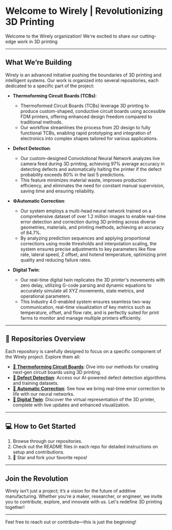 # **Welcome to Wirely | Revolutionizing 3D Printing**

Welcome to the Wirely organization! We're excited to share our cutting-edge work in 3D printing

---

## **What We’re Building**
Wirely is an advanced initiative pushing the boundaries of 3D printing and intelligent systems. Our work is organized into several repositories, each dedicated to a specific part of the project:

- **Thermoforming Circuit Boards (TCBs)**: 
  - Thermoformed Circuit Boards (TCBs) leverage 3D printing to produce custom-shaped, conductive circuit boards using accessible FDM printers, offering enhanced design freedom compared to traditional methods.
  - Our workflow streamlines the process from 2D design to fully functional TCBs, enabling rapid prototyping and integration of electronics into complex shapes tailored for various applications.

- **Defect Detection**:
  - Our custom-designed Convolutional Neural Network analyzes live camera feed during 3D printing, achieving 97% average accuracy in detecting defects and automatically halting the printer if the defect probability exceeds 80% in the last 5 predictions.
  - This feature minimizes material waste, improves production efficiency, and eliminates the need for constant manual supervision, saving time and ensuring reliability.

- **⚙Automatic Correction**:
  - Our system employs a multi-head neural network trained on a comprehensive dataset of over 1.2 million images to enable real-time error detection and correction during 3D printing across diverse geometries, materials, and printing methods, achieving an accuracy of 84.7%.
  - By analyzing prediction sequences and applying proportional corrections using mode thresholds and interpolation scaling, the system ensures precise adjustments to key parameters like flow rate, lateral speed, Z offset, and hotend temperature, optimizing print quality and reducing failure rates.

- **Digital Twin**:
  - Our real-time digital twin replicates the 3D printer's movements with zero delay, utilizing G-code parsing and dynamic equations to accurately simulate all XYZ movements, state metrics, and operational parameters.
  - This Industry 4.0-enabled system ensures seamless two-way communication, real-time visualization of key metrics such as temperature, offset, and flow rate, and is perfectly suited for print farms to monitor and manage multiple printers efficiently.

---

## 📂 **Repositories Overview**
Each repository is carefully designed to focus on a specific component of the Wirely project. Explore them all:

- [📘 **Thermoforming Circuit Boards**](https://github.com/Wirely-Printer/TCB): Dive into our methods for creating next-gen circuit boards using 3D printing.
- [📗 **Defect Detection**](https://github.com/Wirely-Printer/Defect-Detection): Access our AI-powered defect detection algorithms and training datasets.
- [📙 **Automatic Correction**](https://github.com/Wirely-Printer/Automatic-Correction): See how we bring real-time error correction to life with our neural networks.
- [📕 **Digital Twin**](https://github.com/Wirely-Printer/Digital-Twin): Discover the virtual representation of the 3D printer, complete with live updates and enhanced visualization.

---

## 💻 **How to Get Started**
1. Browse through our repositories.
2. Check out the README files in each repo for detailed instructions on setup and contributions.
3. 🌟 Star and fork your favorite repos!

---

## **Join the Revolution**
Wirely isn’t just a project; it’s a vision for the future of additive manufacturing. Whether you're a maker, researcher, or engineer, we invite you to contribute, explore, and innovate with us. Let's redefine 3D printing together!

---

Feel free to reach out or contribute—this is just the beginning! 
